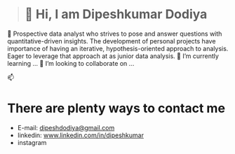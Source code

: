 > <h1> 👋 Hi, I am Dipeshkumar Dodiya </h1>
👀 Prospective data analyst who strives to pose and answer questions with quantitative-driven insights. The development of personal projects have importance of having an iterative, hypothesis-oriented approach to analysis. Eager to leverage that approach at as junior data analysis.
🌱 I’m currently learning ...
💞️ I’m looking to collaborate on ...

📫 <h1>There are plenty ways to contact me</h1>
* E-mail: dipeshdodiya@gmail.com
* linkedin: www.linkedin.com/in/dipeshkumar
* instagram

<!---
Dipesh189/Dipesh189 is a ✨ special ✨ repository because its `README.md` (this file) appears on your GitHub profile.
You can click the Preview link to take a look at your changes.
--->
